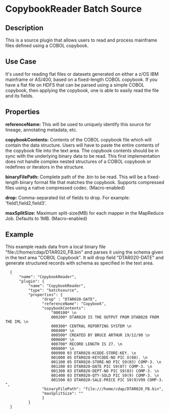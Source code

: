 # CopybookReader Batch Source


Description
-----------
This is a source plugin that allows users to read and process mainframe files defined using a COBOL copybook.


Use Case
--------
It's used for reading flat files or datasets generated on either a z/OS IBM mainframe or AS/400,
based on a fixed-length COBOL copybook. If you have a flat file on HDFS that can be parsed using a simple COBOL
copybook, then applying the copybook, one is able to easily read the file and its fields.


Properties
----------
**referenceName:** This will be used to uniquely identify this source for lineage, annotating metadata, etc.

**copybookContents:** Contents of the COBOL copybook file which will contain the data structure.
Users will have to paste the entire contents of the copybook file into the text area. The copybook contents should be
in sync with the underlying binary data to be read. This first implementation does not handle complex nested structures
of a COBOL copybook or redefines or iterators in the structure.

**binaryFilePath:** Complete path of the .bin to be read. This will be a fixed-length binary format file that matches
the copybook. Supports compressed files using a native compressed codec. (Macro-enabled)

**drop:** Comma-separated list of fields to drop. For example: 'field1,field2,field3'.

**maxSplitSize:** Maximum split-size(MB) for each mapper in the MapReduce Job. Defaults to 1MB. (Macro-enabled)

Example
-------

This example reads data from a local binary file "file:///home/cdap/DTAR020_FB.bin"  and parses it using the schema
given in the text area "COBOL Copybook".
It will drop field "DTAR020-DATE" and generate structured records with schema as specified in the text area.

      {
          "name": "CopybookReader",
          "plugin": {
              "name": "CopybookReader",
              "type": "batchsource",
              "properties": {
                    "drop" : "DTAR020-DATE",
                    "referenceName": "Copybook",
                    "copybookContents":
                        "000100* \n
                        000200* DTAR020 IS THE OUTPUT FROM DTAB020 FROM THE IML \n
                        000300* CENTRAL REPORTING SYSTEM \n
                        000400* \n
                        000500* CREATED BY BRUCE ARTHUR 19/12/90 \n
                        000600* \n
                        000700* RECORD LENGTH IS 27. \n
                        000800* \n
                        000900 03 DTAR020-KCODE-STORE-KEY. \n
                        001000 05 DTAR020-KEYCODE-NO PIC X(08). \n
                        001100 05 DTAR020-STORE-NO PIC S9(03) COMP-3. \n
                        001200 03 DTAR020-DATE PIC S9(07) COMP-3. \n
                        001300 03 DTAR020-DEPT-NO PIC S9(03) COMP-3. \n
                        001400 03 DTAR020-QTY-SOLD PIC S9(9) COMP-3. \n
                        001500 03 DTAR020-SALE-PRICE PIC S9(9)V99 COMP-3. ",
                    "binaryFilePath": "file:///home/cdap/DTAR020_FB.bin",
                    "maxSplitSize": ""
                    }
              }
      }
